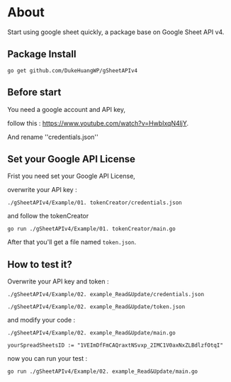 # About
Start using google sheet quickly, a package base on Google Sheet API v4.


## Package Install
```
go get github.com/DukeHuangWP/gSheetAPIv4
```

## Before start
You need a google account and API key,

follow this : https://www.youtube.com/watch?v=HwbIxqN4ljY.

And rename ''credentials.json''


## Set your Google API License
Frist you need set your Google API License,

overwrite your API key :

``./gSheetAPIv4/Example/01. tokenCreator/credentials.json``

and follow the tokenCreator

```
go run ./gSheetAPIv4/Example/01. tokenCreator/main.go
```

After that you'll get a file named ``token.json``.


## How to test it?
Overwrite your API key and token :

``./gSheetAPIv4/Example/02. example_Read&Update/credentials.json``

``./gSheetAPIv4/Example/02. example_Read&Update/token.json``

and modify your code :

``./gSheetAPIv4/Example/02. example_Read&Update/main.go``

```
yourSpreadSheetsID := "1VEImDfFmCAQraxtNSvxp_2IMC1V0axNxZLBdlzfOtqI"
```

now you can run your test :

``go run ./gSheetAPIv4/Example/02. example_Read&Update/main.go``




